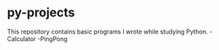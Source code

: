 # py-projects
This repository contains basic programs I wrote while studying Python.
-Calculator
-PingPong
